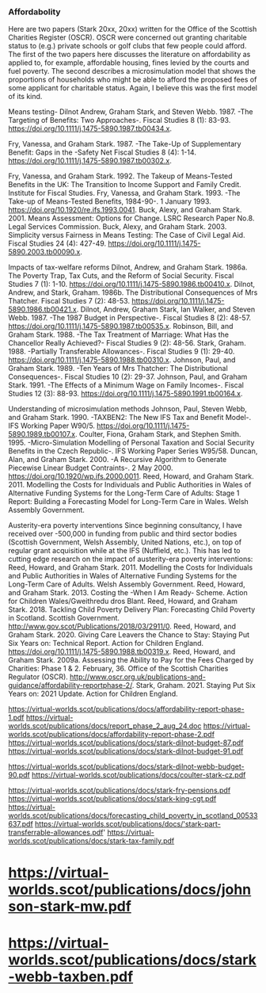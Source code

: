 

### Affordabolity

Here are two papers (Stark 20xx, 20xx) written for the Office of the Scottish Charities Register (OSCR). OSCR were concerned out granting charitable status to (e.g.) private schools or golf clubs that few people could afford. The first of the two papers here discusses the literature on affordability as applied to, for example, affordable housing, fines levied by the courts and fuel poverty. The second describes a microsimulation model that shows the proportions of households who might be able to afford the proposed fees of some applicant for charitable status. Again, I believe this was the first model of its kind.

Means testing-
Dilnot Andrew, Graham Stark, and Steven Webb. 1987. -The Targeting of Benefits: Two Approaches-. Fiscal Studies 8 (1): 83-93. https://doi.org/10.1111/j.1475-5890.1987.tb00434.x.

Fry, Vanessa, and Graham Stark. 1987. -The Take-Up of Supplementary Benefit: Gaps in the -Safety Net Fiscal Studies 8 (4): 1-14. https://doi.org/10.1111/j.1475-5890.1987.tb00302.x.

Fry, Vanessa, and Graham Stark. 1992. The Takeup of Means-Tested Benefits in the UK: The Transition to Income Support and Family Credit. Institute for Fiscal Studies.
Fry, Vanessa, and Graham Stark. 1993. -The Take-up of Means-Tested Benefits, 1984-90-. 1 January 1993. https://doi.org/10.1920/re.ifs.1993.0041.
Buck, Alexy, and Graham Stark. 2001. Means Assessment: Options for Change. LSRC Research Paper No.8. Legal Services Commission.
Buck, Alexy, and Graham Stark. 2003. Simplicity versus Fairness in Means Testing: The Case of Civil Legal Aid. Fiscal Studies 24 (4): 427-49. https://doi.org/10.1111/j.1475-5890.2003.tb00090.x.

Impacts of tax-welfare reforms
Dilnot, Andrew, and Graham Stark. 1986a. The Poverty Trap, Tax Cuts, and the Reform of Social Security. Fiscal Studies 7 (1): 1-10. https://doi.org/10.1111/j.1475-5890.1986.tb00410.x.
Dilnot, Andrew, and Stark, Graham. 1986b. The Distributional Consequences of Mrs Thatcher. Fiscal Studies 7 (2): 48-53. https://doi.org/10.1111/j.1475-5890.1986.tb00421.x.
Dilnot, Andrew, Graham Stark, Ian Walker, and Steven Webb. 1987. -The 1987 Budget in Perspective-. Fiscal Studies 8 (2): 48-57. https://doi.org/10.1111/j.1475-5890.1987.tb00535.x.
Robinson, Bill, and Graham Stark. 1988. -The Tax Treatment of Marriage: What Has the Chancellor Really Achieved?- Fiscal Studies 9 (2): 48-56.
Stark, Graham. 1988. -Partially Transferable Allowances-. Fiscal Studies 9 (1): 29-40. https://doi.org/10.1111/j.1475-5890.1988.tb00310.x.
Johnson, Paul, and Graham Stark. 1989. -Ten Years of Mrs Thatcher: The Distributional Consequences-. Fiscal Studies 10 (2): 29-37.
Johnson, Paul, and Graham Stark. 1991. -The Effects of a Minimum Wage on Family Incomes-. Fiscal Studies 12 (3): 88-93. https://doi.org/10.1111/j.1475-5890.1991.tb00164.x.

Understanding of microsimulation methods
Johnson, Paul, Steven Webb, and Graham Stark. 1990. -TAXBEN2: The New IFS Tax and Benefit Model-. IFS Working Paper W90/5. https://doi.org/10.1111/j.1475-5890.1989.tb00107.x.
Coulter, Fiona, Graham Stark, and Stephen Smith. 1995. -Micro-Simulation Modelling of Personal Taxation and Social Security Benefits in the Czech Republic-. IFS Working Paper Series W95/58.
Duncan, Alan, and Graham Stark. 2000. -A Recursive Algorithm to Generate Piecewise Linear Budget Contraints-. 2 May 2000. https://doi.org/10.1920/wp.ifs.2000.0011.
Reed, Howard, and Graham Stark. 2011. Modelling the Costs for Individuals and Public Authorities in Wales of Alternative Funding Systems for the Long-Term Care of Adults: Stage 1 Report: Building a Forecasting Model for Long-Term Care in Wales. Welsh Assembly Government.

Austerity-era poverty interventions
Since beginning consultancy, I have received over -500,000 in funding from public and third sector bodies (Scottish Government, Welsh Assembly, United Nations, etc.), on top of regular grant acquisition while at the IFS (Nuffield, etc.). This has led to cutting edge research on the impact of austerity-era poverty interventions:
Reed, Howard, and Graham Stark. 2011. Modelling the Costs for Individuals and Public Authorities in Wales of Alternative Funding Systems for the Long-Term Care of Adults. Welsh Assembly Government.
Reed, Howard, and Graham Stark. 2013. Costing the -When I Am Ready- Scheme. Action for Children Wales/Gweithredu dros Blant.
Reed, Howard, and Graham Stark. 2018. Tackling Child Poverty Delivery Plan: Forecasting Child Poverty in Scotland. Scottish Government. http://www.gov.scot/Publications/2018/03/2911/0.
Reed, Howard, and Graham Stark. 2020. Giving Care Leavers the Chance to Stay: Staying Put Six Years on: Technical Report. Action for Children England. https://doi.org/10.1111/j.1475-5890.1988.tb00319.x.
Reed, Howard, and Graham Stark. 2009a. Assessing the Ability to Pay for the Fees Charged by Charities: Phase 1 & 2. February, 36. Office of the Scottish Charities Regulator (OSCR). http://www.oscr.org.uk/publications-and-guidance/affordability-reportphase-2/.
Stark, Graham. 2021. Staying Put Six Years on: 2021 Update. Action for Children England.

https://virtual-worlds.scot/publications/docs/affordability-report-phase-1.pdf
https://virtual-worlds.scot/publications/docs/report_phase_2_aug_24.doc
https://virtual-worlds.scot/publications/docs/affordability-report-phase-2.pdf     
https://virtual-worlds.scot/publications/docs/stark-dilnot-budget-87.pdf
https://virtual-worlds.scot/publications/docs/stark-dilnot-budget-91.pdf
    
https://virtual-worlds.scot/publications/docs/stark-dilnot-webb-budget-90.pdf
https://virtual-worlds.scot/publications/docs/coulter-stark-cz.pdf


https://virtual-worlds.scot/publications/docs/stark-fry-pensions.pdf
https://virtual-worlds.scot/publications/docs/stark-king-cgt.pdf
https://virtual-worlds.scot/publications/docs/forecasting_child_poverty_in_scotland_00533637.pdf
https://virtual-worlds.scot/publications/docs/'stark-part-transferrable-allowances.pdf'
https://virtual-worlds.scot/publications/docs/stark-tax-family.pdf
# https://virtual-worlds.scot/publications/docs/johnson-stark-mw.pdf
# https://virtual-worlds.scot/publications/docs/stark-webb-taxben.pdf



